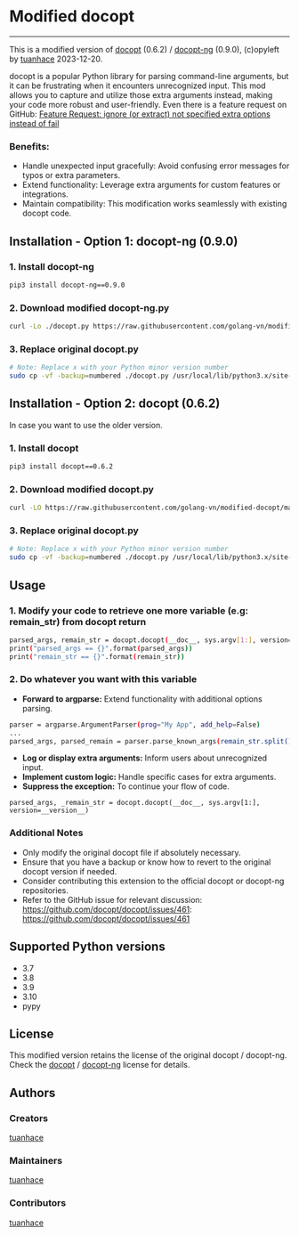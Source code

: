 # Modified docopt
---

This is a modified version of [docopt](https://github.com/docopt/docopt) (0.6.2) / [docopt-ng](https://github.com/jazzband/docopt-ng) (0.9.0), (c)opyleft by [tuanhace](https://github.com/golang-vn) 2023-12-20.

docopt is a popular Python library for parsing command-line arguments, but it can be frustrating when it encounters unrecognized input. This mod allows you to capture and utilize those extra arguments instead, making your code more robust and user-friendly. Even there is a feature request on GitHub: [Feature Request: ignore (or extract) not specified extra options instead of fail](https://github.com/docopt/docopt/issues/461)

### Benefits:
- Handle unexpected input gracefully: Avoid confusing error messages for typos or extra parameters.
- Extend functionality: Leverage extra arguments for custom features or integrations.
- Maintain compatibility: This modification works seamlessly with existing docopt code.

## Installation - Option 1: docopt-ng (0.9.0)

### 1. Install docopt-ng
```bash
pip3 install docopt-ng==0.9.0
```

### 2. Download modified docopt-ng.py
```bash
curl -Lo ./docopt.py https://raw.githubusercontent.com/golang-vn/modified-docopt/master/docopt-ng.py
```

### 3. Replace original docopt.py
```bash
# Note: Replace x with your Python minor version number
sudo cp -vf -backup=numbered ./docopt.py /usr/local/lib/python3.x/site-packages
```

## Installation - Option 2: docopt (0.6.2)
In case you want to use the older version.

### 1. Install docopt
```bash
pip3 install docopt==0.6.2
```

### 2. Download modified docopt.py
```bash
curl -LO https://raw.githubusercontent.com/golang-vn/modified-docopt/master/docopt.py
```

### 3. Replace original docopt.py
```bash
# Note: Replace x with your Python minor version number
sudo cp -vf -backup=numbered ./docopt.py /usr/local/lib/python3.x/site-packages
```

## Usage

### 1. Modify your code to retrieve one more variable (e.g: remain_str) from docopt return
```bash
parsed_args, remain_str = docopt.docopt(__doc__, sys.argv[1:], version=__version__)
print("parsed_args == {}".format(parsed_args))
print("remain_str == {}".format(remain_str))
```

### 2. Do whatever you want with this variable
- **Forward to argparse:** Extend functionality with additional options parsing.
```bash
parser = argparse.ArgumentParser(prog="My App", add_help=False)
...
parsed_args, parsed_remain = parser.parse_known_args(remain_str.split())
```
- **Log or display extra arguments:** Inform users about unrecognized input.
- **Implement custom logic:** Handle specific cases for extra arguments.
- **Suppress the exception:** To continue your flow of code.
```
parsed_args, _remain_str = docopt.docopt(__doc__, sys.argv[1:], version=__version__)
```

### Additional Notes
- Only modify the original docopt file if absolutely necessary.
- Ensure that you have a backup or know how to revert to the original docopt version if needed.
- Consider contributing this extension to the official docopt or docopt-ng repositories.
- Refer to the GitHub issue for relevant discussion: https://github.com/docopt/docopt/issues/461: https://github.com/docopt/docopt/issues/461

## Supported Python versions
- 3.7
- 3.8
- 3.9
- 3.10
- pypy

## License
This modified version retains the license of the original docopt / docopt-ng. Check the [docopt](https://github.com/docopt/docopt/blob/master/LICENSE-MIT) / [docopt-ng](https://github.com/jazzband/docopt-ng/blob/master/LICENSE-MIT) license for details.

## Authors

### Creators
[tuanhace](https://github.com/golang-vn)

### Maintainers
[tuanhace](https://github.com/golang-vn)

### Contributors
[tuanhace](https://github.com/golang-vn)

